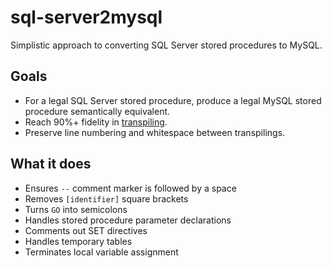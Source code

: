 # sql-server2mysql

Simplistic approach to converting SQL Server stored procedures to MySQL.

## Goals

* For a legal SQL Server stored procedure, produce a legal MySQL stored
  procedure semantically equivalent.
* Reach 90%+ fidelity in [transpiling](https://en.wikipedia.org/wiki/Source-to-source_compiler).
* Preserve line numbering and whitespace between transpilings.

## What it does

* Ensures `--` comment marker is followed by a space
* Removes `[identifier]` square brackets
* Turns `GO` into semicolons
* Handles stored procedure parameter declarations
* Comments out SET directives
* Handles temporary tables
* Terminates local variable assignment
